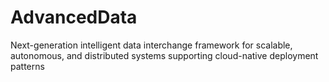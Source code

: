 # AdvancedData
Next-generation intelligent data interchange framework for scalable, autonomous, and distributed systems supporting cloud-native deployment patterns

